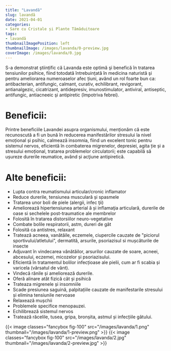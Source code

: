 ```yaml
---
title: "Lavandă"
slug: lavandă
date: 2021-04-01
categories:
- Sare cu Cristale și Plante Tămăduitoare
tags:
- lavandă
thumbnailImagePosition: left
thumbnailImage: /images/lavanda/0-preview.jpg
coverImage: /images/lavanda/0.jpg
---
```

S-a demonstrat ştiințific că Lavanda este optimă şi benefică în tratarea tensiunilor psihice, fiind totodată întrebuințată în medicina naturistă şi pentru ameliorarea numeroaselor afec țiuni, având un rol foarte bun ca: antibacterian, antifungic, calmant, curativ, echilibrant, revigorant, antianalgezic, cicatrizant, antidepresiv, imunostimulator, antiviral, antiseptic, antifungic, antiacneeic şi antipiretic (împotriva febrei).
<!--more-->
# Beneficii:
Printre beneficiile Lavandei asupra organismului, menționăm că este recunoscută a fi un bună în reducerea manifestărilor stresului la nivel emoțional și psihic, calmează insomnia, fiind un excelent tonic pentru sistemul nervos, eficientă în combaterea migrenelor, depresiei, agita ție și a stresului emoțional, tratarea problemelor circulatorii; este capabilă să ușureze durerile reumatice, având și acţiune antipiretică.

# Alte beneficii:
- Lupta contra reumatismului articular/cronic inflamator
- Reduce durerile, tensiunea musculară și spasmele
- Tratarea unor boli de piele (alergii, infec ţii)
- Ameliorează hipertensiunea arterial ă și inflamaţia articulară, durerile de oase si sechelele post-traumatice ale membrelor
- Folosită în tratarea distorsiilor neuro-vegetative
- Combate bolile respiratorii, astm, dureri de gât
- Folosită ca antistres, relaxant
- Tratează acneea, vanătăile, eczemele, ciupercile cauzate de "piciorul sportivului/atletului", dermatită, arsurile, psoriazisul si mușcăturile de insecte
- Adjuvant în vindecarea vânătăilor, arsurilor cauzate de soare, acneei, abcesului, eczemei, micozelor și psoriazisului.
- Eficientă în tratamentul bolilor infecțioase ale pielii, cum ar fi scabia și varicela (vărsatul de vânt).
- Vindecă rănile și ameliorează durerile.
- Oferă alinare atât fizică cât și psihică
- Trateaza migrenele și insomniile
- Scade presiunea saguină, palpitațiile cauzate de manifestarile stresului și elimina tensiunile nervoase
- Relaxează mușchii
- Problemele specifice menopauzei.
- Echilibrează sistemul nervos
- Tratează răcelile, tusea, gripa, bronșita, astmul și infecțiile gâtului.

{{< image classes="fancybox fig-100" src="/images/lavanda/1.png" thumbnail="/images/lavanda/1-preview.png" >}}
{{< image classes="fancybox fig-100" src="/images/lavanda/2.jpg" thumbnail="/images/lavanda/2-preview.jpg" >}}
